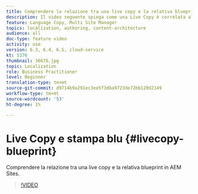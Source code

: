 ```yaml
---
title: Comprendere la relazione tra una live copy e la relativa blueprint
description: Il video seguente spiega come una Live Copy è correlata alla sua blueprint in AEM Sites.
feature: Language Copy, Multi Site Manager
topics: localization, authoring, content-architecture
audience: all
doc-type: feature video
activity: use
version: 6.3, 6.4, 6.5, cloud-service
kt: 5376
thumbnail: 36676.jpg
topic: Localization
role: Business Practitioner
level: Beginner
translation-type: tm+mt
source-git-commit: d9714b9a291ec3ee5f3dba9723de72bb120d2149
workflow-type: tm+mt
source-wordcount: '53'
ht-degree: 1%

---
```



# Live Copy e stampa blu {#livecopy-blueprint}

Comprendere la relazione tra una live copy e la relativa blueprint in AEM Sites.

>[!VIDEO](https://video.tv.adobe.com/v/36676?quality=12&learn=on)
